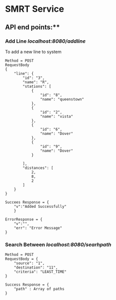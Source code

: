 # SMRT Service


## API end points:**

### Add Line *localhost:8080/addline*
To add a new line to system 
```
Method = POST
RequestBody
{
    "line": {
        "id": "3",
        "name": "R",
        "stations": [
            {
                "id": "8",
                "name": "queenstown"
            },
            {
                "id": "2",
                "name": "vista"
            },
            {
                "id": "6",
                "name": "Dover"
            },
            {
                "id": "9",
                "name": "Dover"
            }
            
        ],
        "distances": [
            2,
            8,
            2
        ]
    }
}

Succees Response = {
    "v":"Added Successfully"
    }

ErrorResponse = {
    "v":"",
    "err": "Error Message"
}
```

### Search Between *localhost:8080/searhpath*

```
Method = POST
RequestBody = {
    "source": "1",
    "destination": "11",
    "criteria": "LEAST_TIME"
}

Success Response = {
    "path" : Array of paths
}
```




